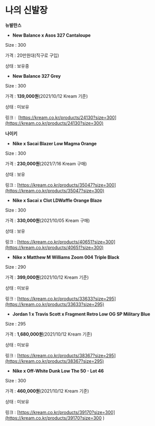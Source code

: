 # 나의 신발장

**뉴발란스**

- **New Balance x Asos 327 Cantaloupe**

Size : 300

가격 : 20만원대(직구로 구입)

상태 : 보유중

- **New Balance 327 Grey**

Size : 300

가격 : **139,000원**(2021/10/12 Kream 기준)

상태 : 미보유

링크 :  [https://kream.co.kr/products/24130?size=300](https://kream.co.kr/products/24130?size=300)

**나이키**

- **Nike x Sacai Blazer Low Magma Orange**

Size : 300

가격 : **230,000원**(2021/7/16 Kream 구매)

상태 : 보유

링크 : [https://kream.co.kr/products/35047?size=300](https://kream.co.kr/products/35047?size=300)

- **Nike x Sacai x Clot LDWaffle Orange Blaze**

Size : 300

가격 : **330,000원**(2021/10/05 Kream 구매)

상태 : 보유

링크 : [https://kream.co.kr/products/40651?size=300](https://kream.co.kr/products/40651?size=300)

- **Nike x Matthew M Williams Zoom 004 Triple Black**

Size : 290

가격 : **399,000원**(2021/10/12 Kream 기준)

상태 : 미보유

링크 : [https://kream.co.kr/products/33633?size=295](https://kream.co.kr/products/33633?size=295)

- **Jordan 1 x Travis Scott x Fragment Retro Low OG SP Military Blue**

Size : 295

가격 : **1,680,000원**(2021/10/12 Kream 기준)

상태 : 미보유

링크 : [https://kream.co.kr/products/38367?size=295](https://kream.co.kr/products/38367?size=295)
- **Nike x Off-White Dunk Low The 50 - Lot 46**

Size : 300

가격 : **460,000원**(2021/10/12 Kream 기준)

상태 : 미보유

링크 : [https://kream.co.kr/products/39170?size=300](https://kream.co.kr/products/39170?size=300
)
